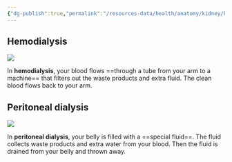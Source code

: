 ```yaml
---
{"dg-publish":true,"permalink":"/resources-data/health/anatomy/kidney/kidney-dialysis/types-of-kidney-dialysis/"}
---
```


## Hemodialysis
![](https://www.niddk.nih.gov/-/media/Images/Health-Information/Kidney/NKDEP_Hemodialysis_Illustration_900x602.png)

In **hemodialysis**, your blood flows ==through a tube from your arm to a machine== that filters out the waste products and extra fluid. The clean blood flows back to your arm.

## Peritoneal dialysis
![](https://www.niddk.nih.gov/-/media/Images/Health-Information/Kidney/Peritoneal-process_450x408.jpg)

In **peritoneal dialysis**, your belly is filled with a ==special fluid==. The fluid collects waste products and extra water from your blood. Then the fluid is drained from your belly and thrown away.